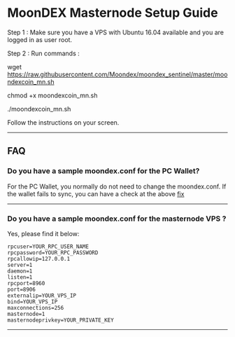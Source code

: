 # MoonDEX Masternode Setup Guide

Step 1 : Make sure you have a VPS with Ubuntu 16.04 available and you are logged in as user root.

Step 2 : Run commands :

wget https://raw.githubusercontent.com/Moondex/moondex_sentinel/master/moondexcoin_mn.sh

chmod +x moondexcoin_mn.sh

./moondexcoin_mn.sh 

Follow the instructions on your screen.

---
## FAQ

### Do you have a sample moondex.conf for the PC Wallet?

For the PC Wallet, you normally do not need to change the moondex.conf. If the wallet fails to sync, you can have a check at the above [fix](#what-should-i-do-if-i-get-no-block-source-available-error-from-my-wallet)

---
### Do you have a sample moondex.conf for the masternode VPS ?

Yes, please find it below:

```
rpcuser=YOUR_RPC_USER_NAME
rpcpassword=YOUR_RPC_PASSWORD
rpcallowip=127.0.0.1
server=1
daemon=1
listen=1
rpcport=8960
port=8906
externalip=YOUR_VPS_IP
bind=YOUR_VPS_IP
maxconnections=256
masternode=1
masternodeprivkey=YOUR_PRIVATE_KEY
```
---
